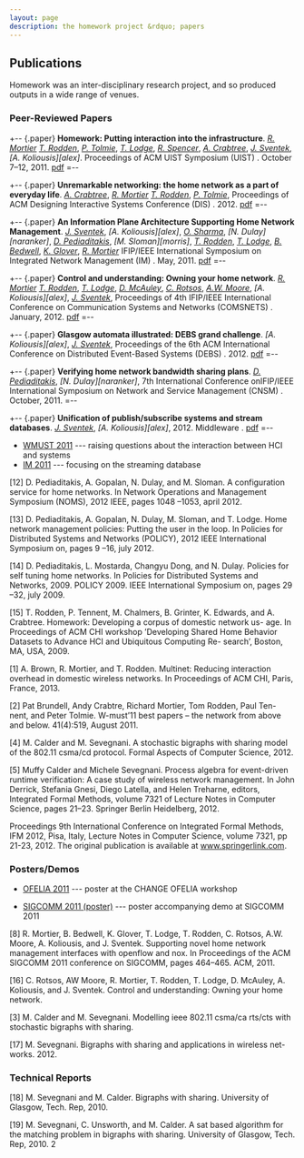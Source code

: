 ```yaml
---
layout: page
description: the homework project &rdquo; papers
---
```


## Publications

Homework was  an inter-disciplinary research project, and so produced outputs in a wide range of venues. 

[joe]: 
[alex]: 
[sharma]: 
[naranker]: 
[dimos]: 
[morris]: 
[tar]: http://www.cs.nott.ac.uk/~tar/
[txl]: http://www.cs.nott.ac.uk/~txl/
[ben]: http://www.cs.nott.ac.uk/~bzb/
[kevin]: http://www.cs.nott.ac.uk/~ktg/
[mort]: http://www.cs.nott.ac.uk/~rmm/
[mac]: http://www.cs.nott.ac.uk/~drm/
[haris]: http://www.cl.cam.ac.uk/~cr404/
[awm]: http://www.cl.cam.ac.uk/~awm22/
[andy]: http://www.cs.nott.ac.uk/~axc/
[robert]: 
[peter]: 

### Peer-Reviewed Papers

+-- {.paper}
__Homework: Putting interaction into the infrastructure__.
_[R. Mortier][mort]_
_[T. Rodden][tar]_, 
_[P. Tolmie](peter)_,
_[T. Lodge][txl]_, 
_[R. Spencer][robert]_,
_[A. Crabtree][andy]_,
_[J. Sventek][joe]_, 
_[A. Koliousis][alex]_.
<span class="venue">
  Proceedings of ACM UIST Symposium (UIST)
</span>.
<span class="date">October 7&ndash;12, 2011</span>.
[pdf](/pdf/uist12-homework.pdf)
=--

+-- {.paper}
__Unremarkable networking: the home network as a part of everyday life__.
_[A. Crabtree][andy]_,
_[R. Mortier][mort]_
_[T. Rodden][tar]_, 
_[P. Tolmie](peter)_,
<span class="venue">
  Proceedings of ACM Designing Interactive Systems Conference (DIS) 
</span>.
<span class="date">2012</span>.
[pdf](/pdf/dis12-homework.pdf)
=--

+-- {.paper}
__An Information Plane Architecture Supporting Home Network Management__.
_[J. Sventek][joe]_, 
_[A. Koliousis][alex]_, 
_[O. Sharma][sharma]_, 
_[N. Dulay][naranker]_, 
_[D. Pediaditakis][dimos]_, 
_[M. Sloman][morris]_,
_[T. Rodden][tar]_, 
_[T. Lodge][txl]_, 
_[B. Bedwell][ben]_, 
_[K. Glover][kevin]_, 
_[R. Mortier][mort]_
<span class="venue">
  IFIP/IEEE International Symposium on Integrated Network Management (IM) 
</span>.
<span class="date">May, 2011</span>.
[pdf](/pdf/im11-homework.pdf)
=--

+-- {.paper}
__Control and understanding: Owning your home network__.
_[R. Mortier][mort]_
_[T. Rodden][tar]_, 
_[T. Lodge][txl]_, 
_[D. McAuley][mac]_,
_[C. Rotsos][haris]_,
_[A.W. Moore][awm]_,
_[A. Koliousis][alex]_, 
_[J. Sventek][joe]_, 
<span class="venue">
  Proceedings of 4th IFIP/IEEE International Conference on Communication Systems and Networks (COMSNETS)
</span>.
<span class="date">January, 2012</span>.
[pdf](/pdf/comsnets11-homework.pdf)
=--

+-- {.paper}
__Glasgow automata illustrated: DEBS grand challenge__.
_[A. Koliousis][alex]_, 
_[J. Sventek][joe]_, 
<span class="venue">
  Proceedings of the 6th ACM International Conference on Distributed Event-Based Systems (DEBS)
</span>.
<span class="date">2012</span>.
[pdf](/pdf/debs12-homework.pdf)
=--

+-- {.paper}
__Verifying home network bandwidth sharing plans__.
_[D. Pediaditakis][dimos]_, 
_[N. Dulay][naranker]_, 
<span class="venue">
  7th International Conference onIFIP/IEEE International Symposium on Network and Service Management (CNSM)
</span>.
<span class="date">October, 2011</span>.
=--

+-- {.paper}
__Unification of publish/subscribe systems and stream databases__.
_[J. Sventek][joe]_, 
_[A. Koliousis][alex]_, 
<span class="date">2012</span>.
<span class="venue">
  Middleware 
</span>.
[pdf](pdf/mw12-homework.pdf)
=--



+ [WMUST 2011](wmust11-homework.pdf) --- raising questions about the interaction between HCI and systems
+ [IM 2011](im11-homework.pdf) --- focusing on the streaming database






[12] D. Pediaditakis, A. Gopalan, N. Dulay, and M. Sloman. A configuration service for home networks. In Network Operations and Management Symposium (NOMS), 2012 IEEE, pages 1048 –1053, april 2012.

[13] D. Pediaditakis, A. Gopalan, N. Dulay, M. Sloman, and T. Lodge. Home network management policies: Putting the user in the loop. In Policies for Distributed Systems and Networks (POLICY), 2012 IEEE International Symposium on, pages 9 –16, july 2012.

[14] D. Pediaditakis, L. Mostarda, Changyu Dong, and N. Dulay. Policies for self tuning home networks. In Policies for Distributed Systems and Networks, 2009. POLICY 2009. IEEE International Symposium on, pages 29 –32, july 2009.

[15] T. Rodden, P. Tennent, M. Chalmers, B. Grinter, K. Edwards, and A. Crabtree. Homework: Developing a corpus of domestic network us- age. In Proceedings of ACM CHI workshop ’Developing Shared Home Behavior Datasets to Advance HCI and Ubiquitous Computing Re- search’, Boston, MA, USA, 2009.

[1] A. Brown, R. Mortier, and T. Rodden. Multinet: Reducing interaction overhead in domestic wireless networks. In Proceedings of ACM CHI, Paris, France, 2013.

[2] Pat Brundell, Andy Crabtre, Richard Mortier, Tom Rodden, Paul Ten- nent, and Peter Tolmie. W-must’11 best papers – the network from above and below. 41(4):519, August 2011.



[4] M. Calder and M. Sevegnani. A stochastic bigraphs with sharing model of the 802.11 csma/cd protocol. Formal Aspects of Computer Science, 2012.

[5] Muffy Calder and Michele Sevegnani. Process algebra for event-driven runtime verification: A case study of wireless network management. In John Derrick, Stefania Gnesi, Diego Latella, and Helen Treharne, editors, Integrated Formal Methods, volume 7321 of Lecture Notes in Computer Science, pages 21–23. Springer Berlin Heidelberg, 2012.

Proceedings 9th International Conference on Integrated Formal Methods, IFM 2012, Pisa, Italy, Lecture Notes in Computer Science, volume 7321, pp 21-23, 2012. The original publication is available at www.springerlink.com.



### Posters/Demos

+ [OFELIA 2011](ofelia11-homework.pdf) --- poster at the CHANGE OFELIA workshop

+ [SIGCOMM 2011 (poster)](sigcomm11-poster.pdf) --- poster accompanying demo at SIGCOMM 2011

[8] R. Mortier, B. Bedwell, K. Glover, T. Lodge, T. Rodden, C. Rotsos, A.W. Moore, A. Koliousis, and J. Sventek. Supporting novel home network management interfaces with openflow and nox. In Proceedings of the ACM SIGCOMM 2011 conference on SIGCOMM, pages 464–465. ACM, 2011.


[16] C. Rotsos, AW Moore, R. Mortier, T. Rodden, T. Lodge, D. McAuley, A. Koliousis, and J. Sventek. Control and understanding: Owning your home network.

[3] M. Calder and M. Sevegnani. Modelling ieee 802.11 csma/ca rts/cts with stochastic bigraphs with sharing.

[17] M. Sevegnani. Bigraphs with sharing and applications in wireless net- works. 2012.

### Technical Reports


[18] M. Sevegnani and M. Calder. Bigraphs with sharing. University of Glasgow, Tech. Rep, 2010.

[19] M. Sevegnani, C. Unsworth, and M. Calder. A sat based algorithm for the matching problem in bigraphs with sharing. University of Glasgow, Tech. Rep, 2010.
2



